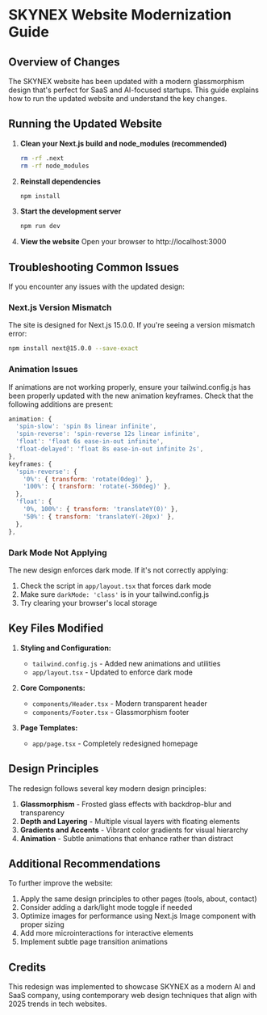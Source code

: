 # SKYNEX Website Modernization Guide

## Overview of Changes

The SKYNEX website has been updated with a modern glassmorphism design that's perfect for SaaS and AI-focused startups. This guide explains how to run the updated website and understand the key changes.

## Running the Updated Website

1. **Clean your Next.js build and node_modules (recommended)**
   ```bash
   rm -rf .next
   rm -rf node_modules
   ```

2. **Reinstall dependencies**
   ```bash
   npm install
   ```

3. **Start the development server**
   ```bash
   npm run dev
   ```
   
4. **View the website**
   Open your browser to http://localhost:3000

## Troubleshooting Common Issues

If you encounter any issues with the updated design:

### Next.js Version Mismatch

The site is designed for Next.js 15.0.0. If you're seeing a version mismatch error:

```bash
npm install next@15.0.0 --save-exact
```

### Animation Issues

If animations are not working properly, ensure your tailwind.config.js has been properly updated with the new animation keyframes. Check that the following additions are present:

```js
animation: {
  'spin-slow': 'spin 8s linear infinite',
  'spin-reverse': 'spin-reverse 12s linear infinite',
  'float': 'float 6s ease-in-out infinite',
  'float-delayed': 'float 8s ease-in-out infinite 2s',
},
keyframes: {
  'spin-reverse': {
    '0%': { transform: 'rotate(0deg)' },
    '100%': { transform: 'rotate(-360deg)' },
  },
  'float': {
    '0%, 100%': { transform: 'translateY(0)' },
    '50%': { transform: 'translateY(-20px)' },
  },
},
```

### Dark Mode Not Applying

The new design enforces dark mode. If it's not correctly applying:

1. Check the script in `app/layout.tsx` that forces dark mode
2. Make sure `darkMode: 'class'` is in your tailwind.config.js
3. Try clearing your browser's local storage

## Key Files Modified

1. **Styling and Configuration:**
   - `tailwind.config.js` - Added new animations and utilities
   - `app/layout.tsx` - Updated to enforce dark mode

2. **Core Components:**
   - `components/Header.tsx` - Modern transparent header
   - `components/Footer.tsx` - Glassmorphism footer
   
3. **Page Templates:**
   - `app/page.tsx` - Completely redesigned homepage

## Design Principles

The redesign follows several key modern design principles:

1. **Glassmorphism** - Frosted glass effects with backdrop-blur and transparency
2. **Depth and Layering** - Multiple visual layers with floating elements
3. **Gradients and Accents** - Vibrant color gradients for visual hierarchy
4. **Animation** - Subtle animations that enhance rather than distract

## Additional Recommendations

To further improve the website:

1. Apply the same design principles to other pages (tools, about, contact)
2. Consider adding a dark/light mode toggle if needed
3. Optimize images for performance using Next.js Image component with proper sizing
4. Add more microinteractions for interactive elements
5. Implement subtle page transition animations

## Credits

This redesign was implemented to showcase SKYNEX as a modern AI and SaaS company, using contemporary web design techniques that align with 2025 trends in tech websites.
